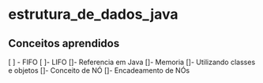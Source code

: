 # estrutura_de_dados_java

## Conceitos aprendidos

[ ] - FIFO
[ ]- LIFO
[]- Referencia em Java
[]- Memoria
[]- Utilizando classes e objetos
[]- Conceito de NÓ
[]- Encadeamento de NÓs
